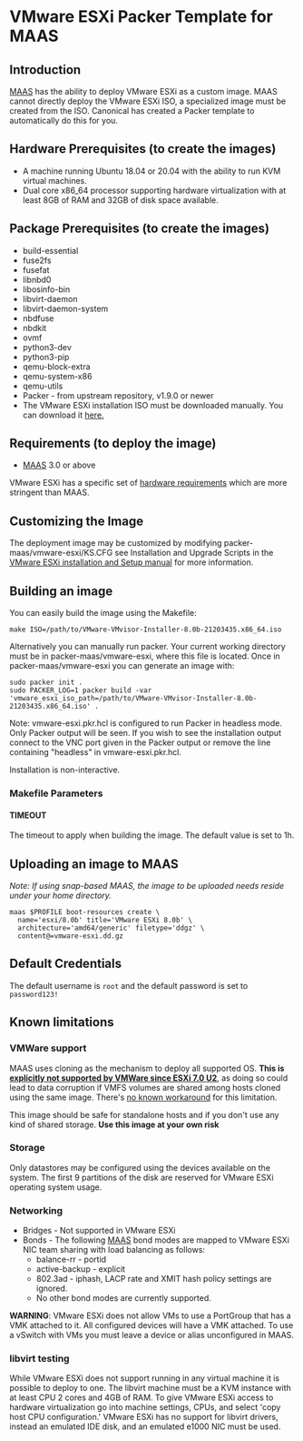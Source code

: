 # VMware ESXi Packer Template for MAAS

## Introduction

[MAAS](https://maas.io) has the ability to deploy VMware ESXi as a custom image. MAAS cannot directly deploy the VMware ESXi ISO, a specialized image must be created from the ISO. Canonical has created a Packer template to automatically do this for you.

## Hardware Prerequisites (to create the images)

* A machine running Ubuntu 18.04 or 20.04 with the ability to run KVM virtual machines.
* Dual core x86_64 processor supporting hardware virtualization with at least 8GB of RAM and 32GB of disk space available.

## Package Prerequisites (to create the images)

* build-essential
* fuse2fs
* fusefat
* libnbd0
* libosinfo-bin
* libvirt-daemon
* libvirt-daemon-system
* nbdfuse
* nbdkit
* ovmf
* python3-dev
* python3-pip
* qemu-block-extra
* qemu-system-x86
* qemu-utils
* Packer - from upstream repository, v1.9.0 or newer
* The VMware ESXi installation ISO must be downloaded manually. You can download it [here.](https://www.vmware.com/go/get-free-esxi)

## Requirements (to deploy the image)

* [MAAS](https://maas.io) 3.0 or above

VMware ESXi has a specific set of [hardware requirements](https://www.vmware.com/resources/compatibility/search.php) which are more stringent than MAAS.

## Customizing the Image

The deployment image may be customized by modifying packer-maas/vmware-esxi/KS.CFG see Installation and Upgrade Scripts in the [VMware ESXi installation and Setup manual](https://docs.vmware.com/en/VMware-vSphere/6.7/vsphere-esxi-67-installation-setup-guide.pdf) for more information.

## Building an image

You can easily build the image using the Makefile:

```shell
make ISO=/path/to/VMware-VMvisor-Installer-8.0b-21203435.x86_64.iso
```

Alternatively you can manually run packer. Your current working directory must be in packer-maas/vmware-esxi, where this file is located. Once in packer-maas/vmware-esxi you can generate an image with:

```shell
sudo packer init .
sudo PACKER_LOG=1 packer build -var 'vmware_esxi_iso_path=/path/to/VMware-VMvisor-Installer-8.0b-21203435.x86_64.iso' .
```

Note: vmware-esxi.pkr.hcl is configured to run Packer in headless mode. Only Packer output will be seen. If you wish to see the installation output connect to the VNC port given in the Packer output or remove the line containing "headless" in vmware-esxi.pkr.hcl.

Installation is non-interactive.

### Makefile Parameters

#### TIMEOUT

The timeout to apply when building the image. The default value is set to 1h.

## Uploading an image to MAAS

_Note: If using snap-based MAAS, the image to be uploaded needs reside under your home directory._

```shell
maas $PROFILE boot-resources create \
  name='esxi/8.0b' title='VMware ESXi 8.0b' \
  architecture='amd64/generic' filetype='ddgz' \
  content@=vmware-esxi.dd.gz
```
## Default Credentials

The default username is ```root``` and the default password is set to ```password123!```

## Known limitations

### VMWare support

MAAS uses cloning as the mechanism to deploy all supported OS. **This is [explicitly not supported by VMWare since ESXi 7.0 U2](https://kb.vmware.com/s/article/84280)**, as doing so could lead to data corruption if VMFS volumes are shared among hosts cloned using the same image. There's [no known workaround](https://kb.vmware.com/s/article/84349) for this limitation.

This image should be safe for standalone hosts and if you don't use any kind of shared storage.
**Use this image at your own risk**

### Storage

Only datastores may be configured using the devices available on the system. The first 9 partitions of the disk are reserved for VMware ESXi operating system usage.

### Networking

* Bridges - Not supported in VMware ESXi
* Bonds - The following [MAAS](https://maas.io) bond modes are mapped to VMware ESXi NIC team sharing with load balancing as follows:
  * balance-rr - portid
  * active-backup - explicit
  * 802.3ad - iphash, LACP rate and XMIT hash policy settings are ignored.
  * No other bond modes are currently supported.

**WARNING**: VMware ESXi does not allow VMs to use a PortGroup that has a VMK attached to it. All configured devices will have a VMK attached. To use a vSwitch with VMs you must leave a device or alias unconfigured in MAAS.

### libvirt testing

While VMware ESXi does not support running in any virtual machine it is possible to deploy to one. The libvirt machine must be a KVM instance with at least CPU 2 cores and 4GB of RAM. To give VMware ESXi access to hardware virtualization go into machine settings, CPUs, and select 'copy host CPU configuration.' VMware ESXi has no support for libvirt drivers, instead an emulated IDE disk, and an emulated e1000 NIC must be used.
